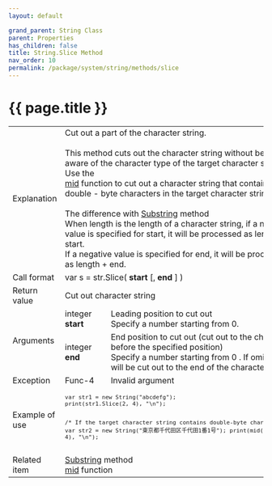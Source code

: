 ```yaml
---
layout: default

grand_parent: String Class
parent: Properties
has_children: false
title: String.Slice Method
nav_order: 10
permalink: /package/system/string/methods/slice
---
```

# {{ page.title }}
 
<table>
  <tr>
    <td>Explanation</td>
    <td colspan="2">Cut out a part of the character string.<br><br>This method cuts out the character string without being aware of the character type of the target character string. Use the <br><a href="">mid</a> function to cut out a character string that contains double - byte characters in the target character string.<br><br>The difference with <a href="/package/system/string/methods/substring">Substring</a> method<br>When length is the length of a character string, if a negative value is specified for start, it will be processed as length + start. <br>If a negative value is specified for end, it will be processed as length + end.</td>
  </tr>
  <tr>
    <td>Call format</td>
    <td colspan="2">var s = str.Slice( <b>start</b> [, <b>end</b> ] )</td>
  </tr>
  <tr>
    <td>Return value</td>
    <td colspan="2">Cut out character string</td>
  </tr>  
  <tr>
    <td rowspan="2">Arguments</td>
    <td>integer <b>start</b></td>
    <td>Leading position to cut out<br>Specify a number starting from 0.</td>
  </tr>
  <tr>
    <td>integer <b>end</b></td>
    <td>End position to cut out (cut out to the character before the specified position)<br>Specify a number starting from 0 . If omitted, it will be cut out to the end of the character string.</td>
  </tr>
  <tr>
    <td>Exception</td>
    <td>Func-4</td>
    <td>Invalid argument</td>
  </tr>
  <tr>
    <td>Example of use</td>
    <td colspan="2"><code><pre>
var str1 = new String("abcdefg");
print(str1.Slice(2, 4), "\n");
 
/* If the target character string contains double-byte characters */
var str2 = new String("東京都千代田区千代田1番1号");
print(mid(str2, 3, 4), "\n");
    </pre></code></td>
  </tr>
  <tr>
    <td>Related item</td>
    <td colspan="2"><a href="/package/system/string/methods/substring">Substring</a> method<br><a href="/method/str/mid">mid</a> function</td>
  </tr>
</table>